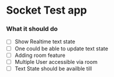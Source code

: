 # Socket Test app

### What it should do

- [ ] Show Realtime text state 
- [ ] One could be able to update text state
- [ ] Adding room feature
- [ ] Multiple User accessible via room
- [ ] Text State should be availble till
